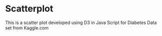 # Scatterplot
This is a scatter plot developed using D3 in Java Script for Diabetes Data set from Kaggle.com
